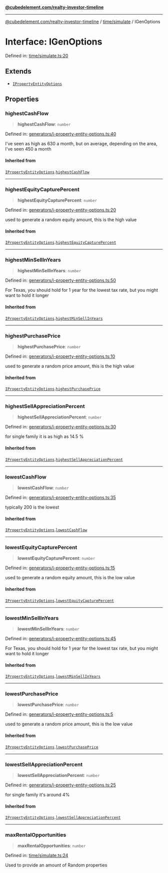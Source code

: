 [**@cubedelement.com/realty-investor-timeline**](../../../index.md)

---

[@cubedelement.com/realty-investor-timeline](../../../modules.md) / [time/simulate](../index.md) / IGenOptions

# Interface: IGenOptions

Defined in: [time/simulate.ts:20](https://github.com/kvernon/realty-investor-timeline/blob/cec7f590aef4aded8ee94008f5b37aa0db4daadd/src/time/simulate.ts#L20)

## Extends

- [`IPropertyEntityOptions`](../../../generators/i-property-entity-options/interfaces/IPropertyEntityOptions.md)

## Properties

### highestCashFlow

> **highestCashFlow**: `number`

Defined in: [generators/i-property-entity-options.ts:40](https://github.com/kvernon/realty-investor-timeline/blob/cec7f590aef4aded8ee94008f5b37aa0db4daadd/src/generators/i-property-entity-options.ts#L40)

I've seen as high as 630 a month, but on average, depending on the area, I've seen 450 a month

#### Inherited from

[`IPropertyEntityOptions`](../../../generators/i-property-entity-options/interfaces/IPropertyEntityOptions.md).[`highestCashFlow`](../../../generators/i-property-entity-options/interfaces/IPropertyEntityOptions.md#highestcashflow)

---

### highestEquityCapturePercent

> **highestEquityCapturePercent**: `number`

Defined in: [generators/i-property-entity-options.ts:20](https://github.com/kvernon/realty-investor-timeline/blob/cec7f590aef4aded8ee94008f5b37aa0db4daadd/src/generators/i-property-entity-options.ts#L20)

used to generate a random equity amount, this is the high value

#### Inherited from

[`IPropertyEntityOptions`](../../../generators/i-property-entity-options/interfaces/IPropertyEntityOptions.md).[`highestEquityCapturePercent`](../../../generators/i-property-entity-options/interfaces/IPropertyEntityOptions.md#highestequitycapturepercent)

---

### highestMinSellInYears

> **highestMinSellInYears**: `number`

Defined in: [generators/i-property-entity-options.ts:50](https://github.com/kvernon/realty-investor-timeline/blob/cec7f590aef4aded8ee94008f5b37aa0db4daadd/src/generators/i-property-entity-options.ts#L50)

For Texas, you should hold for 1 year for the lowest tax rate, but you might want to hold it longer

#### Inherited from

[`IPropertyEntityOptions`](../../../generators/i-property-entity-options/interfaces/IPropertyEntityOptions.md).[`highestMinSellInYears`](../../../generators/i-property-entity-options/interfaces/IPropertyEntityOptions.md#highestminsellinyears)

---

### highestPurchasePrice

> **highestPurchasePrice**: `number`

Defined in: [generators/i-property-entity-options.ts:10](https://github.com/kvernon/realty-investor-timeline/blob/cec7f590aef4aded8ee94008f5b37aa0db4daadd/src/generators/i-property-entity-options.ts#L10)

used to generate a random price amount, this is the high value

#### Inherited from

[`IPropertyEntityOptions`](../../../generators/i-property-entity-options/interfaces/IPropertyEntityOptions.md).[`highestPurchasePrice`](../../../generators/i-property-entity-options/interfaces/IPropertyEntityOptions.md#highestpurchaseprice)

---

### highestSellAppreciationPercent

> **highestSellAppreciationPercent**: `number`

Defined in: [generators/i-property-entity-options.ts:30](https://github.com/kvernon/realty-investor-timeline/blob/cec7f590aef4aded8ee94008f5b37aa0db4daadd/src/generators/i-property-entity-options.ts#L30)

for single family it is as high as 14.5 %

#### Inherited from

[`IPropertyEntityOptions`](../../../generators/i-property-entity-options/interfaces/IPropertyEntityOptions.md).[`highestSellAppreciationPercent`](../../../generators/i-property-entity-options/interfaces/IPropertyEntityOptions.md#highestsellappreciationpercent)

---

### lowestCashFlow

> **lowestCashFlow**: `number`

Defined in: [generators/i-property-entity-options.ts:35](https://github.com/kvernon/realty-investor-timeline/blob/cec7f590aef4aded8ee94008f5b37aa0db4daadd/src/generators/i-property-entity-options.ts#L35)

typically 200 is the lowest

#### Inherited from

[`IPropertyEntityOptions`](../../../generators/i-property-entity-options/interfaces/IPropertyEntityOptions.md).[`lowestCashFlow`](../../../generators/i-property-entity-options/interfaces/IPropertyEntityOptions.md#lowestcashflow)

---

### lowestEquityCapturePercent

> **lowestEquityCapturePercent**: `number`

Defined in: [generators/i-property-entity-options.ts:15](https://github.com/kvernon/realty-investor-timeline/blob/cec7f590aef4aded8ee94008f5b37aa0db4daadd/src/generators/i-property-entity-options.ts#L15)

used to generate a random equity amount, this is the low value

#### Inherited from

[`IPropertyEntityOptions`](../../../generators/i-property-entity-options/interfaces/IPropertyEntityOptions.md).[`lowestEquityCapturePercent`](../../../generators/i-property-entity-options/interfaces/IPropertyEntityOptions.md#lowestequitycapturepercent)

---

### lowestMinSellInYears

> **lowestMinSellInYears**: `number`

Defined in: [generators/i-property-entity-options.ts:45](https://github.com/kvernon/realty-investor-timeline/blob/cec7f590aef4aded8ee94008f5b37aa0db4daadd/src/generators/i-property-entity-options.ts#L45)

For Texas, you should hold for 1 year for the lowest tax rate, but you might want to hold it longer

#### Inherited from

[`IPropertyEntityOptions`](../../../generators/i-property-entity-options/interfaces/IPropertyEntityOptions.md).[`lowestMinSellInYears`](../../../generators/i-property-entity-options/interfaces/IPropertyEntityOptions.md#lowestminsellinyears)

---

### lowestPurchasePrice

> **lowestPurchasePrice**: `number`

Defined in: [generators/i-property-entity-options.ts:5](https://github.com/kvernon/realty-investor-timeline/blob/cec7f590aef4aded8ee94008f5b37aa0db4daadd/src/generators/i-property-entity-options.ts#L5)

used to generate a random price amount, this is the low value

#### Inherited from

[`IPropertyEntityOptions`](../../../generators/i-property-entity-options/interfaces/IPropertyEntityOptions.md).[`lowestPurchasePrice`](../../../generators/i-property-entity-options/interfaces/IPropertyEntityOptions.md#lowestpurchaseprice)

---

### lowestSellAppreciationPercent

> **lowestSellAppreciationPercent**: `number`

Defined in: [generators/i-property-entity-options.ts:25](https://github.com/kvernon/realty-investor-timeline/blob/cec7f590aef4aded8ee94008f5b37aa0db4daadd/src/generators/i-property-entity-options.ts#L25)

for single family it's around 4%

#### Inherited from

[`IPropertyEntityOptions`](../../../generators/i-property-entity-options/interfaces/IPropertyEntityOptions.md).[`lowestSellAppreciationPercent`](../../../generators/i-property-entity-options/interfaces/IPropertyEntityOptions.md#lowestsellappreciationpercent)

---

### maxRentalOpportunities

> **maxRentalOpportunities**: `number`

Defined in: [time/simulate.ts:24](https://github.com/kvernon/realty-investor-timeline/blob/cec7f590aef4aded8ee94008f5b37aa0db4daadd/src/time/simulate.ts#L24)

Used to provide an amount of Random properties
